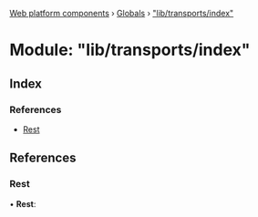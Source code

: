 [Web platform components](../README.md) › [Globals](../globals.md) › ["lib/transports/index"](_lib_transports_index_.md)

# Module: "lib/transports/index"

## Index

### References

* [Rest](_lib_transports_index_.md#rest)

## References

###  Rest

• **Rest**:
